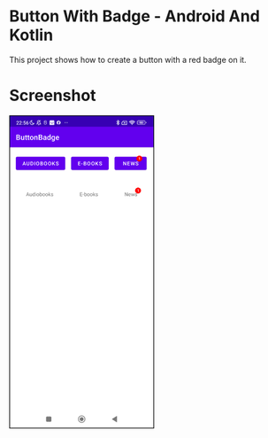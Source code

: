 # Button With Badge - Android And Kotlin

This project shows how to create a button with a red badge on it.

# Screenshot

<img src="extras/images/screenshot-v2.png" width="260" style="border: 1px solid #000" />